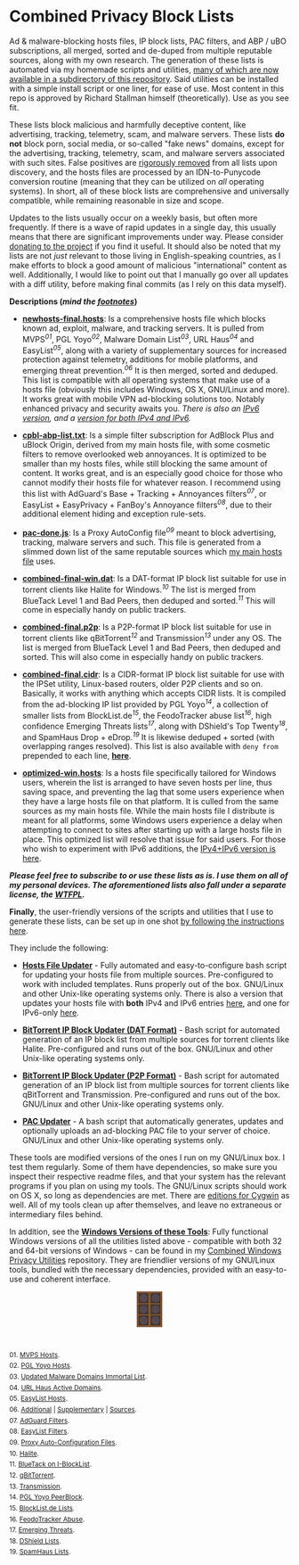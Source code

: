 # Combined Privacy Block Lists
Ad & malware-blocking hosts files, IP block lists, PAC filters, and ABP / uBO subscriptions, all merged, sorted and de-duped from multiple reputable sources, along with my own research. The generation of these lists is automated via my homemade scripts and utilities, [many of which are now available in a subdirectory of this repository](https://github.com/bongochong/CombinedPrivacyBlockLists/tree/master/BLT). Said utilities can be installed with a simple install script or one liner, for ease of use. Most content in this repo is approved by Richard Stallman himself (theoretically). Use as you see fit.  

These lists block malicious and harmfully deceptive content, like advertising, tracking, telemetry, scam, and malware servers. These lists **do not** block porn, social media, or so-called "fake news" domains, except for the advertising, tracking, telemetry, scam, and malware servers associated with such sites. False positives are [rigorously removed](https://github.com/bongochong/CombinedPrivacyBlockLists/blob/master/NoFormatting/WhitelistedDomains.txt) from all lists upon discovery, and the hosts files are processed by an IDN-to-Punycode conversion routine (meaning that they can be utilized on *all* operating systems). In short, all of these block lists are comprehensive and universally compatible, while remaining reasonable in size and scope.  

Updates to the lists usually occur on a weekly basis, but often more frequently. If there is a wave of rapid updates in a single day, this usually means that there are significant improvements under way. Please consider [donating to the project](https://github.com/bongochong/CombinedPrivacyBlockLists/blob/master/DONATE.md) if you find it useful. It should also be noted that my lists are not *just* relevant to those living in English-speaking countries, as I make efforts to block a good amount of malicious "international" content as well. Additionally, I would like to point out that I manually go over all updates with a diff utility, before making final commits (as I rely on this data myself).  

**Descriptions (*mind the [footnotes](#footnotes)*)**

- [**newhosts-final.hosts**](https://raw.githubusercontent.com/bongochong/CombinedPrivacyBlockLists/master/newhosts-final.hosts): Is a comprehensive hosts file which blocks known ad, exploit, malware, and tracking servers. It is pulled from MVPS<sup>*01*</sup>, PGL Yoyo<sup>*02*</sup>, Malware Domain List<sup>*03*</sup>, URL Haus<sup>*04*</sup> and EasyList<sup>*05*</sup>, along with a variety of supplementary sources for increased protection against telemetry, additions for mobile platforms, and emerging threat prevention.<sup>*06*</sup> It is then merged, sorted and deduped. This list is compatible with all operating systems that make use of a hosts file (obviously this includes Windows, OS X, GNU/Linux and more). It works great with mobile VPN ad-blocking solutions too. Notably enhanced privacy and security awaits you. _There is also an [IPv6 version](https://raw.githubusercontent.com/bongochong/CombinedPrivacyBlockLists/master/newhosts-final-IPv6.hosts), and a [version for both IPv4 and IPv6](https://raw.githubusercontent.com/bongochong/CombinedPrivacyBlockLists/master/newhosts-final-Dual.hosts)._

* [**cpbl-abp-list.txt**](https://raw.githubusercontent.com/bongochong/CombinedPrivacyBlockLists/master/cpbl-abp-list.txt): Is a simple filter subscription for AdBlock Plus and uBlock Origin, derived from my main hosts file, with some cosmetic filters to remove overlooked web annoyances. It is optimized to be smaller than my hosts files, while still blocking the same amount of content. It works great, and is an especially good choice for those who cannot modify their hosts file for whatever reason. I recommend using this list with AdGuard's Base + Tracking + Annoyances filters<sup>*07*</sup>, or EasyList + EasyPrivacy + FanBoy's Annoyance filters<sup>*08*</sup>, due to their additional element hiding and exception rule-sets.

+ [**pac-done.js**](https://raw.githubusercontent.com/bongochong/CombinedPrivacyBlockLists/master/pac-done.js): Is a Proxy AutoConfig file<sup>*09*</sup> meant to block advertising, tracking, malware servers and such. This file is generated from a slimmed down list of the same reputable sources which [my main hosts file](https://raw.githubusercontent.com/bongochong/CombinedPrivacyBlockLists/master/newhosts-final.hosts) uses.

- [**combined-final-win.dat**](https://raw.githubusercontent.com/bongochong/CombinedPrivacyBlockLists/master/combined-final-win.dat): Is a DAT-format IP block list suitable for use in torrent clients like Halite for Windows.<sup>*10*</sup> The list is merged from BlueTack Level 1 and Bad Peers, then deduped and sorted.<sup>*11*</sup> This will come in especially handy on public trackers.

* [**combined-final.p2p**](https://raw.githubusercontent.com/bongochong/CombinedPrivacyBlockLists/master/combined-final.p2p): Is a P2P-format IP block list suitable for use in torrent clients like qBitTorrent<sup>*12*</sup> and Transmission<sup>*13*</sup> under any OS. The list is merged from BlueTack Level 1 and Bad Peers, then deduped and sorted. This will also come in especially handy on public trackers.

+ [**combined-final.cidr**](https://raw.githubusercontent.com/bongochong/CombinedPrivacyBlockLists/master/combined-final.cidr): Is a CIDR-format IP block list suitable for use with the IPSet utility, Linux-based routers, older P2P clients and so on. Basically, it works with anything which accepts CIDR lists. It is compiled from the ad-blocking IP list provided by PGL Yoyo<sup>*14*</sup>, a collection of smaller lists from BlockList.de<sup>*15*</sup>, the FeodoTracker abuse list<sup>*16*</sup>, high confidence Emerging Threats lists<sup>*17*</sup>, along with DShield's Top Twenty<sup>*18*</sup>, and SpamHaus Drop + eDrop.<sup>*19*</sup> It is likewise deduped + sorted (with overlapping ranges resolved). This list is also available with `deny from` prepended to each line, [**here**](https://raw.githubusercontent.com/bongochong/CombinedPrivacyBlockLists/master/NoFormatting/combined-denied.cidr).

- [**optimized-win.hosts**](https://raw.githubusercontent.com/bongochong/CombinedPrivacyBlockLists/master/NoFormatting/optimized-win.hosts): Is a hosts file specifically tailored for Windows users, wherein the list is arranged to have seven hosts per line, thus saving space, and preventing the lag that some users experience when they have a large hosts file on that platform. It is culled from the same sources as my main hosts file. While the main hosts file I distribute is meant for all platforms, some Windows users experience a delay when attempting to connect to sites after starting up with a large hosts file in place. This optimized list will resolve that issue for said users. For those who wish to experiment with IPv6 additions, the [IPv4+IPv6 version is here](https://raw.githubusercontent.com/bongochong/CombinedPrivacyBlockLists/master/NoFormatting/optimized-win-Dual.hosts).  

***Please feel free to subscribe to or use these lists as is. I use them on all of my personal devices. The aforementioned lists also fall under a separate license, the [WTFPL](http://www.wtfpl.net/txt/copying/).***

**Finally**, the user-friendly versions of the scripts and utilities that I use to generate these lists, can be set up in one shot [by following the instructions here](https://github.com/bongochong/CombinedPrivacyBlockLists/blob/master/BLT/README.md).  

They include the following:  
+ [**Hosts File Updater**](https://github.com/bongochong/CombinedPrivacyBlockLists/blob/master/BLT/update-hosts.sh) - Fully automated and easy-to-configure bash script for updating your hosts file from multiple sources. Pre-configured to work with included templates. Runs properly out of the box. GNU/Linux and other Unix-like operating systems only. There is also a version that updates your hosts file with **both** IPv4 and IPv6 entries [here](https://github.com/bongochong/CombinedPrivacyBlockLists/blob/master/BLT/update-hosts-dual.sh), and one for IPv6-only [here](https://github.com/bongochong/CombinedPrivacyBlockLists/blob/master/BLT/update-hosts-six.sh).

* [**BitTorrent IP Block Updater (DAT Format)**](https://github.com/bongochong/CombinedPrivacyBlockLists/blob/master/BLT/update-btdat.sh) - Bash script for automated generation of an IP block list from multiple sources for torrent clients like Halite. Pre-configured and runs out of the box. GNU/Linux and other Unix-like operating systems only.

- [**BitTorrent IP Block Updater (P2P Format)**](https://github.com/bongochong/CombinedPrivacyBlockLists/blob/master/BLT/update-btp2p.sh) - Bash script for automated generation of an IP block list from multiple sources for torrent clients like qBitTorrent and Transmission. Pre-configured and runs out of the box. GNU/Linux and other Unix-like operating systems only.

+ [**PAC Updater**](https://github.com/bongochong/CombinedPrivacyBlockLists/blob/master/BLT/update-pac.sh) - A bash script that automatically generates, updates and optionally uploads an ad-blocking PAC file to your server of choice. GNU/Linux and other Unix-like operating systems only.  

These tools are modified versions of the ones I run on my GNU/Linux box. I test them regularly. Some of them have dependencies, so make sure you inspect their respective readme files, and that your system has the relevant programs if you plan on using my tools. The GNU/Linux scripts should work on OS X, so long as dependencies are met. There are [editions for Cygwin](https://github.com/bongochong/CombinedPrivacyBlockLists/tree/master/BLT/Cygwin) as well. All of my tools clean up after themselves, and leave no extraneous or intermediary files behind.  

In addition, see the [**Windows Versions of these Tools**](https://github.com/bongochong/CWP-Utilities): Fully functional Windows versions of all the utilities listed above - compatible with both 32 and 64-bit versions of Windows - can be found in my [Combined Windows Privacy Utilities](https://github.com/bongochong/CWP-Utilities) repository. They are friendlier versions of my GNU/Linux tools, bundled with the necessary dependencies, provided with an easy-to-use and coherent interface.  

<p align="center"><img src="https://raw.githubusercontent.com/bongochong/CombinedPrivacyBlockLists/master/NoFormatting/Misc/CPBL-Clacks.gif" alt="GNU Terry Pratchett | Carpentry Get Truth | A.M.K."></p>

# <a name="footnotes"></a>

<sup>01. [MVPS Hosts](http://winhelp2002.mvps.org/). </sup> <br>
<sup>02. [PGL Yoyo Hosts](http://pgl.yoyo.org/adservers/). </sup> <br>
<sup>03. [Updated Malware Domains Immortal List](https://github.com/bongochong/CombinedPrivacyBlockLists/blob/master/NoFormatting/MD-ID-Fork.txt). </sup> <br>
<sup>04. [URL Haus Active Domains](https://gitlab.com/curben/urlhaus-filter/raw/master/urlhaus-filter-hosts-online.txt). </sup> <br>
<sup>05. [EasyList Hosts](https://github.com/bongochong/CombinedPrivacyBlockLists/blob/master/ABP2Hosts/easylist_desktop-hosts.txt). </sup> <br>
<sup>06. [Additional](https://github.com/bongochong/CombinedPrivacyBlockLists/tree/master/ABP2Hosts) | [Supplementary](https://github.com/bongochong/CombinedPrivacyBlockLists/tree/master/NoFormatting) | [Sources](https://github.com/bongochong/CombinedPrivacyBlockLists/tree/master/WindowsTelemetryBlockSupplements). </sup> <br>
<sup>07. [AdGuard Filters](https://kb.adguard.com/en/general/adguard-ad-filters#filters). </sup> <br>
<sup>08. [EasyList Filters](https://easylist.to/). </sup> <br>
<sup>09. [Proxy Auto-Configuration Files](https://developer.mozilla.org/en-US/docs/Web/HTTP/Proxy_servers_and_tunneling/Proxy_Auto-Configuration_PAC_file). </sup> <br>
<sup>10. [Halite](https://www.fosshub.com/Halite.html). </sup> <br>
<sup>11. [BlueTack on I-BlockList](https://www.iblocklist.com/lists). </sup> <br>
<sup>12. [qBitTorrent](https://www.qbittorrent.org/). </sup> <br>
<sup>13. [Transmission](https://transmissionbt.com/). </sup> <br>
<sup>14. [PGL Yoyo PeerBlock](https://pgl.yoyo.org/adservers/iplist.php?ipformat=peerblock&showintro=0&mimetype=plaintext). </sup> <br>
<sup>15. [BlockList.de Lists](https://www.blocklist.de). </sup> <br>
<sup>16. [FeodoTracker Abuse](https://feodotracker.abuse.ch). </sup> <br>
<sup>17. [Emerging Threats](https://www.proofpoint.com/us). </sup> <br>
<sup>18. [DShield Lists](https://dshield.org/). </sup> <br>
<sup>19. [SpamHaus Lists](https://www.spamhaus.org/drop/). </sup> <br>
